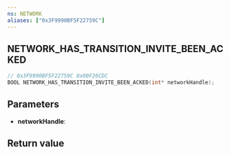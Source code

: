 ```yaml
---
ns: NETWORK
aliases: ["0x3F9990BF5F22759C"]
---
```

## NETWORK_HAS_TRANSITION_INVITE_BEEN_ACKED

```c
// 0x3F9990BF5F22759C 0x00F26CDC
BOOL NETWORK_HAS_TRANSITION_INVITE_BEEN_ACKED(int* networkHandle);
```

## Parameters
* **networkHandle**: 

## Return value
